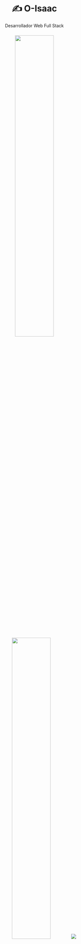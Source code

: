 <h1 align="center">✍ O-Isaac</h1>
<p  align="center">Desarrollador Web Full Stack</p>

###

<p align="center">
  <img height="50%" width="auto" src ="https://github-readme-stats.vercel.app/api?username=o-isaac&show_icons=true&count_private=true&hide_border=true&hide=issues,contribs&bg_color=00000000">
  <img height="50%" width="auto" src ="https://github-readme-stats.vercel.app/api/top-langs/?username=o-isaac&layout=compact&hide_border=true&bg_color=00000000&langs_count=6&hide=jupyter%20notebook,tex,css,php&exclude_repo=Pacman-AI">
  <img src ="https://github-readme-streak-stats.herokuapp.com?user=o-isaac&hide_border=true&background=FFFFFF00">
</p>


<p align="center">
  <a href="https://github.com/O-Isaac/FGO-Daily-Login">
    <img align="center" src="https://github-readme-stats.vercel.app/api/pin/?username=o-isaac&repo=FGO-Daily-Login" />
  </a>
  <a href="https://github.com/anuraghazra/anuraghazra.github.io">
    <img align="center" src="https://github-readme-stats.vercel.app/api/pin/?username=atlasacademy&repo=apps" />
  </a>
</p>

<br/>

<p align="center">
  <img src="https://github-profile-trophy.vercel.app/?username=O-isaac&margin-w=15&margin-h=15&no-frame=true&no-bg=true&column=9" alt="Trophys" />
</p>
